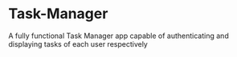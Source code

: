 # Task-Manager
A fully functional Task Manager app capable of authenticating and displaying tasks of each user respectively
